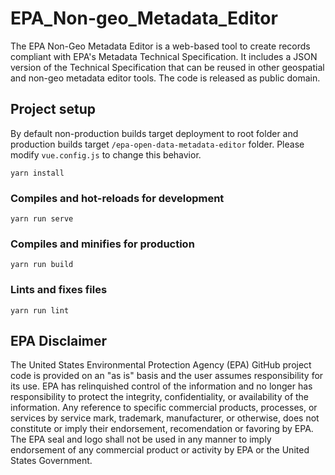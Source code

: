 # EPA_Non-geo_Metadata_Editor

The EPA Non-Geo Metadata Editor is a web-based tool to create records compliant with EPA's Metadata Technical Specification. It includes a JSON version of the Technical Specification that can be reused in other geospatial and non-geo metadata editor tools. The code is released as public domain.

## Project setup

By default non-production builds target deployment to root folder and production builds target `/epa-open-data-metadata-editor` folder. Please modify `vue.config.js` to change this behavior.

```
yarn install
```

### Compiles and hot-reloads for development

```
yarn run serve
```

### Compiles and minifies for production

```
yarn run build
```

### Lints and fixes files

```
yarn run lint
```

## EPA Disclaimer
The United States Environmental Protection Agency (EPA) GitHub project code is provided on an "as is" basis and the user assumes responsibility for its use. EPA has relinquished control of the information and no longer has responsibility to protect the integrity, confidentiality, or availability of the information. Any reference to specific commercial products, processes, or services by service mark, trademark, manufacturer, or otherwise, does not constitute or imply their endorsement, recomendation or favoring by EPA. The EPA seal and logo shall not be used in any manner to imply endorsement of any commercial product or activity by EPA or the United States Government.